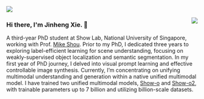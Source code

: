 ![](https://komarev.com/ghpvc/?username=Sierkinhane)

<img align="right" src="https://github-readme-stats.anuraghazra1.vercel.app/api?username=Sierkinhane&show_icons=true&icon_color=CE1D2D&text_color=718096&bg_color=ffffff&hide_title=true" />

### Hi there, I'm Jinheng Xie. 👋

<!--
- 🌱 I'm Jinheng Xie, a second-year PhD student at the National University of Singapore, working with Professor [Mike Shou](https://scholar.google.com/citations?user=h1-3lSoAAAAJ&hl=zh-CN). </a>
- ❤️ I'm currently exploring **multi-modal pre-training and generation** like generative pre-training and text-to-image generation.
-->

A third-year PhD student at Show Lab, National University of Singapore, working with Prof. [Mike Shou](https://scholar.google.com/citations?user=h1-3lSoAAAAJ&hl=zh-CN). Prior to my PhD, I dedicated three years to exploring label-efficient learning for scene understanding, focusing on weakly-supervised object localization and semantic segmentation. In my first year of PhD journey, I delved into visual prompt learning and effective controllable image synthesis. Currently, I’m concentrating on unifying multimodal understanding and generation within a native unified multimodal model. I have trained two unified multimodal models, [Show-o](https://github.com/showlab/Show-o) and [Show-o2](https://github.com/showlab/Show-o), with trainable parameters up to 7 billion and utilizing billion-scale datasets.


<!--
**Sierkinhane/Sierkinhane** is a ✨ _special_ ✨ repository because its `README.md` (this file) appears on your GitHub profile.
- ❤️  I'm currently serving as a reviewer for **TPAMI** (IEEE Transactions on Pattern Analysis and Machine Intelligence), **IJCV** (International Journal of Computer Vision), AAAI and CVPR.
![Sierkinhane's github stats](https://github-readme-stats.anuraghazra1.vercel.app/api?username=Sierkinhane&show_icons=true&theme=cobalt)
Here are some ideas to get you started:

- 🔭 I’m currently working on ...
- 🌱 I’m currently learning ...
- 👯 I’m looking to collaborate on ...
- 🤔 I’m looking for help with ...
- 💬 Ask me about ...
- 📫 How to reach me: ...
- 😄 Pronouns: ...
- ⚡ Fun fact: ...
-->
